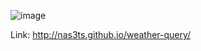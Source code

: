 ![image](https://github.com/user-attachments/assets/c2475c61-0735-4ee0-8d1e-00cf0ab95b05)


Link: http://nas3ts.github.io/weather-query/
